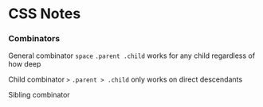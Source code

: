 # CSS Notes

### Combinators
General combinator `space`
`.parent .child`
works for any child regardless of how deep

Child combinator `>`
`.parent > .child`
only works on direct descendants

Sibling combinator
